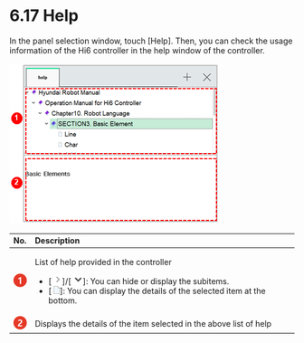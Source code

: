 # 6.17 Help

In the panel selection window, touch \[Help\]. Then, you can check the usage information of the Hi6 controller in the help window of the controller.

![Figure 48 Help](../.gitbook/assets/image%20%28423%29.png)

<table>
  <thead>
    <tr>
      <th style="text-align:left">No.</th>
      <th style="text-align:left">Description</th>
    </tr>
  </thead>
  <tbody>
    <tr>
      <td style="text-align:left">
        <img src="../.gitbook/assets/c1.png" alt/>
      </td>
      <td style="text-align:left">
        <p>List of help provided in the controller</p>
        <ul>
          <li>[
            <img src="../.gitbook/assets/icon-gt.png" alt/>]/[
            <img src="../.gitbook/assets/icon-wedge.png" alt/>]: You can hide or display the subitems.</li>
          <li>[
            <img src="../.gitbook/assets/icon-file.png" alt/>]: You can display the details of the selected item at the bottom.</li>
        </ul>
      </td>
    </tr>
    <tr>
      <td style="text-align:left">
        <img src="../.gitbook/assets/c2.png" alt/>
      </td>
      <td style="text-align:left">Displays the details of the item selected in the above list of help</td>
    </tr>
  </tbody>
</table>

